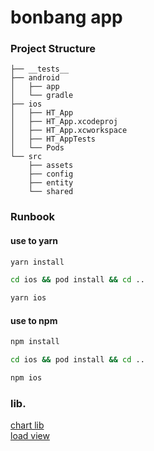 # bonbang app

### Project Structure

```
├── __tests__
├── android
│   ├── app
│   └── gradle
├── ios
│   ├── HT_App
│   ├── HT_App.xcodeproj
│   ├── HT_App.xcworkspace
│   ├── HT_AppTests
│   └── Pods
└── src
    ├── assets
    ├── config
    ├── entity
    └── shared
```

### Runbook

#### use to yarn

```bash
yarn install
```

```bash
cd ios && pod install && cd ..
```

```bash
yarn ios 
```

#### use to npm

```bash
npm install
```

```bash
cd ios && pod install && cd ..
```

```bash
npm ios
```


### lib.

[chart lib](https://formidable.com/open-source/victory/docs) </br>
[load view](https://github.com/mohebifar/react-native-loader) </br>

